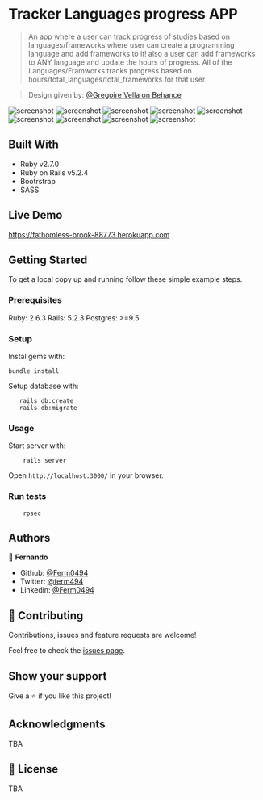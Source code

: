 # Tracker Languages progress APP

> An app where a user can track progress of studies based on languages/frameworks
> where user can create a programming language and add frameworks to it!
> also a user can add frameworks to ANY language and update the hours of progress.
> All of the  Languages/Framworks tracks progress based on hours/total_languages/total_frameworks for that user

> Design given by: [@Gregoire Vella on Behance](https://www.behance.net/gregoirevella)

![screenshot](./docs/1.png)
![screenshot](./docs/2.png)
![screenshot](./docs/3.png)
![screenshot](./docs/4.png)
![screenshot](./docs/5.png)
![screenshot](./docs/6.png)
![screenshot](./docs/7.png)
![screenshot](./docs/8.png)
![screenshot](./docs/9.png)

## Built With

- Ruby v2.7.0
- Ruby on Rails v5.2.4
- Bootrstrap
- SASS


## Live Demo

https://fathomless-brook-88773.herokuapp.com


## Getting Started

To get a local copy up and running follow these simple example steps.

### Prerequisites

Ruby: 2.6.3
Rails: 5.2.3
Postgres: >=9.5

### Setup

Instal gems with:

```
bundle install
```

Setup database with:

```
   rails db:create
   rails db:migrate
```



### Usage

Start server with:

```
    rails server
```

Open `http://localhost:3000/` in your browser.

### Run tests

```
    rpsec 
```


## Authors

👤 **Fernando**

- Github: [@Ferm0494](https://github.com/Ferm0494)
- Twitter: [@ferm494](https://twitter.com/ferm494)
- Linkedin: [@Ferm0494](https://www.linkedin.com/in/ferm0494/)
## 🤝 Contributing

Contributions, issues and feature requests are welcome!

Feel free to check the [issues page](issues/).

## Show your support

Give a ⭐️ if you like this project!

## Acknowledgments

TBA

## 📝 License

TBA

